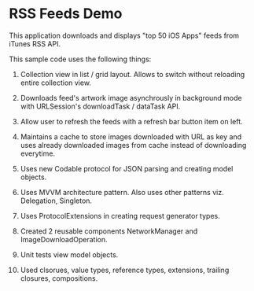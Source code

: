 # RSS Feeds Demo


This application downloads and displays "top 50 iOS Apps" feeds from iTunes RSS API.

This sample code uses the following things:

1. Collection view in list / grid layout. Allows to switch without reloading entire collection view.

2. Downloads feed's artwork image asynchrously in background mode with URLSession's downloadTask / dataTask API.

3. Allow user to refresh the feeds with a refresh bar button item on left.

3. Maintains a cache to store images downloaded with URL as key and uses already downloaded images from cache instead of downloading everytime.

4. Uses new Codable protocol for JSON parsing and creating model objects.

5. Uses MVVM architecture pattern. Also uses other patterns viz. Delegation, Singleton.

6. Uses ProtocolExtensions in creating request generator types.

7. Created 2 reusable components NetworkManager and ImageDownloadOperation.

8. Unit tests view model objects.

9. Used clsorues, value types, reference types, extensions, trailing closures, compositions.





